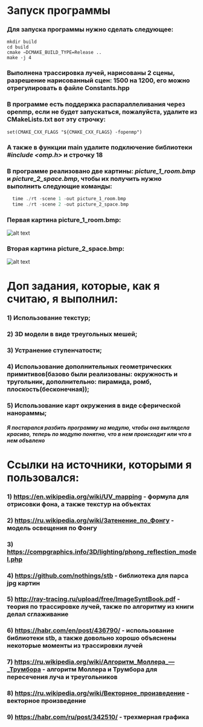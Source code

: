 # Запуск программы
### Для запуска программы нужно сделать следующее:
```
mkdir build
cd build
cmake −DCMAKE_BUILD_TYPE=Release ..
make -j 4
```

### Выполнена трассировка лучей, нарисованы 2 сцены, разрешение нарисованный сцен: 1500 на 1200, его можно отрегулировать в файле Constants.hpp

### В программе есть поддержка распараллеливания через openmp, если не будет запускаться, пожалуйста, удалите из CMakeLists.txt вот эту строчку:
 ```
 set(CMAKE_CXX_FLAGS "${CMAKE_CXX_FLAGS} -fopenmp")
 ```
### А также в функции main удалите подключение библиотеки *#include <omp.h>* и строчку 18

### В программе реализовано две картины: *picture_1_room.bmp* и *picture_2_space.bmp*, чтобы их получить нужно выполнить следующие команды:
```c++
  time ./rt -scene 1 -out picture_1_room.bmp
  time ./rt -scene 2 -out picture_2_space.bmp
 ```

### Первая картина picture_1_room.bmp:
![alt text](picture_1_room.bmp)

### Вторая картина picture_2_space.bmp:
![alt text](picture_2_space.bmp)


# Доп задания, которые, как я считаю, я выполнил:
### 1) Использование текстур;
### 2) 3D модели в виде треугольных мешей;
### 3) Устранение ступенчатости;
### 4) Использование дополнительных геометрических примитивов(базово были реализованы: окружность и тругольник, дополнительно: пирамида, ромб, плоскость(бесконечная));
### 5) Использование карт окружения в виде сферической нанораммы;

##### Я постарался разбить программу на модулю, чтобы она выглядела красиво, теперь по модулю понятно, что в нем происходит или что в нем объвлено

# Ссылки на источники, которыми я пользовался:
### 1) https://en.wikipedia.org/wiki/UV_mapping - формула для отрисовки фона, а также текстур на объектах
### 2) https://ru.wikipedia.org/wiki/Затенение_по_Фонгу - модель освещения по Фонгу
### 3) https://compgraphics.info/3D/lighting/phong_reflection_model.php
### 4) https://github.com/nothings/stb - библиотека для парса jpg картин
### 5) http://ray-tracing.ru/upload/free/ImageSyntBook.pdf - теория по трассировке лучей, также по алгоритму из книги делал сглаживание
### 6) https://habr.com/en/post/436790/ - использование библиотеки stb, а также довольно хорошо объяснены некоторые моменты из трассировки лучей
### 7) https://ru.wikipedia.org/wiki/Алгоритм_Моллера_—_Трумбора - алгоритм Моллера и Трумбора для пересечения луча и треугольников
### 8) https://ru.wikipedia.org/wiki/Векторное_произведение - векторное произведение
### 9) https://habr.com/ru/post/342510/ - трехмерная графика 
